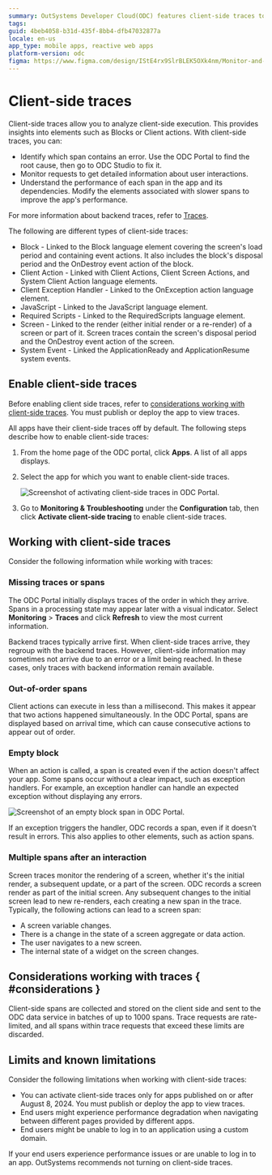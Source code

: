 ```yaml
---
summary: OutSystems Developer Cloud(ODC) features client-side traces to monitor client-side elements
tags: 
guid: 4beb4058-b31d-435f-8bb4-dfb47032877a
locale: en-us
app_type: mobile apps, reactive web apps
platform-version: odc
figma: https://www.figma.com/design/IStE4rx9SlrBLEK5OXk4nm/Monitor-and-troubleshoot-apps?node-id=3457-55&t=VbpYriya8ET1cuRr-1
---
```


# Client-side traces 

Client-side traces allow you to analyze client-side execution. This provides insights into elements such as Blocks or Client actions. With client-side traces, you can:

* Identify which span contains an error. Use the ODC Portal to find the root cause, then go to ODC Studio to fix it.
* Monitor requests to get detailed information about user interactions.
* Understand the performance of each span in the app and its dependencies. Modify the elements associated with slower spans to improve the app's performance.

For more information about backend traces, refer to [Traces](traces.md).

The following are different types of client-side traces:

* Block - Linked to the Block language element covering the screen's load period and containing event actions. It also includes the block's disposal period and the OnDestroy event action of the block.
* Client Action - Linked with Client Actions, Client Screen Actions, and System Client Action language elements.
* Client Exception Handler - Linked to the OnException action language element.
* JavaScript - Linked to the JavaScript language element.
* Required Scripts - Linked to the RequiredScripts language element.
* Screen - Linked to the render (either initial render or a re-render) of a screen or part of it. Screen traces contain the screen's disposal period and the OnDestroy event action of the screen.
* System Event - Linked the ApplicationReady and ApplicationResume system events.

## Enable client-side traces

<div class="warning" markdown="1">

Before enabling client side traces, refer to [considerations working with client-side traces](#considerations). You must publish or deploy the app to view traces.

</div>

All apps have their client-side traces off by default. The following steps describe how to enable client-side traces:

1. From the home page of the ODC portal, click **Apps**. A list of all apps displays.

1. Select the app for which you want to enable client-side traces.

    ![Screenshot of activating client-side traces in ODC Portal.](images/activate-client-side-traces-pl.png "Activating Client-Side Traces in ODC Portal")

1. Go to **Monitoring & Troubleshooting** under the **Configuration** tab, then click **Activate client-side tracing** to enable client-side traces.


## Working with client-side traces

Consider the following information while working with traces:

### Missing traces or spans

The ODC Portal initially displays traces of the order in which they arrive. Spans in a processing state may appear later with a visual indicator. Select **Monitoring** > **Traces** and click **Refresh** to view the most current information.

Backend traces typically arrive first. When client-side traces arrive, they regroup with the backend traces. However, client-side information may sometimes not arrive due to an error or a limit being reached. In these cases, only traces with backend information remain available.


### Out-of-order spans

Client actions can execute in less than a millisecond. This makes it appear that two actions happened simultaneously. In the ODC Portal, spans are displayed based on arrival time, which can cause consecutive actions to appear out of order.


### Empty block

When an action is called, a span is created even if the action doesn't affect your app. Some spans occur without a clear impact, such as exception handlers. For example, an exception handler can handle an expected exception without displaying any errors.

![Screenshot of an empty block span in ODC Portal.](images/empty-block-span-pl.png "Empty Block Span in ODC Portal")

If an exception triggers the handler, ODC records a span, even if it doesn't result in errors. This also applies to other elements, such as action spans.


### Multiple spans after an interaction

Screen traces monitor the rendering of a screen, whether it's the initial render, a subsequent update, or a part of the screen. ODC records a screen render as part of the initial screen. Any subsequent changes to the initial screen lead to new re-renders, each creating a new span in the trace. Typically, the following actions can lead to a screen span:

* A screen variable changes.
* There is a change in the state of a screen aggregate or data action.
* The user navigates to a new screen.
* The internal state of a widget on the screen changes.

## Considerations working with traces { #considerations }

Client-side spans are collected and stored on the client side and sent to the ODC data service in batches of up to 1000 spans. Trace requests are rate-limited, and all spans within trace requests that exceed these limits are discarded.

## Limits and known limitations

Consider the following limitations when working with client-side traces:

* You can activate client-side traces only for apps published on or after August 8, 2024. You must publish or deploy the app to view traces.
* End users might experience performance degradation when navigating between different pages provided by different apps.
* End users might be unable to log in to an application using a custom domain.

If your end users experience performance issues or are unable to log in to an app. OutSystems recommends not turning on client-side traces.
